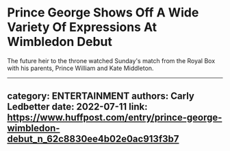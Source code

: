 # Prince George Shows Off A Wide Variety Of Expressions At Wimbledon Debut

The future heir to the throne watched Sunday's match from the Royal Box with his parents, Prince William and Kate Middleton.

---
category: ENTERTAINMENT
authors: Carly Ledbetter
date: 2022-07-11
link: https://www.huffpost.com/entry/prince-george-wimbledon-debut_n_62c8830ee4b02e0ac913f3b7
---
